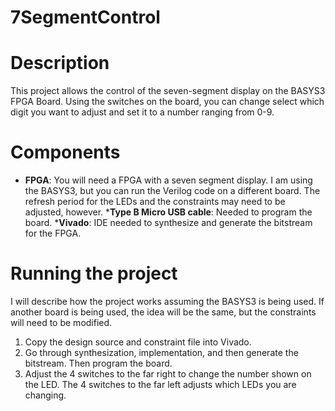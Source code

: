 # 7SegmentControl

# Description
This project allows the control of the seven-segment display on the BASYS3 FPGA Board. Using the switches on the board, you can change select which digit you want to adjust and set it to a number ranging from 0-9. 

# Components
* __FPGA__: You will need a FPGA with a seven segment display. I am using the BASYS3, but you can run the Verilog code on a different board. The refresh period for the LEDs and the constraints may need to be adjusted, however.
*__Type B Micro USB cable__: Needed to program the board.
*__Vivado__: IDE needed to synthesize and generate the bitstream for the FPGA.

# Running the project
I will describe how the project works assuming the BASYS3 is being used. If another board is being used, the idea will be the same, but the constraints will need to be modified.
1. Copy the design source and constraint file into Vivado.
2. Go through synthesization, implementation, and then generate the bitstream. Then program the board.
3. Adjust the 4 switches to the far right to change the number shown on the LED. The 4 switches to the far left adjusts which LEDs you are changing.



